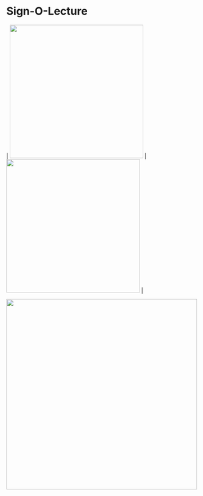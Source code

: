 # Sign-O-Lecture

| <img src="https://github.com/rishabhdevyadav/Sign-O-Lecture/blob/master/images/a.JPG" width="350"> |
<img src="https://github.com/rishabhdevyadav/Sign-O-Lecture/blob/master/images/b.JPG" width="350"> | 

<img src="https://github.com/rishabhdevyadav/Sign-O-Lecture/blob/master/images/poster.jpg" width="500">


